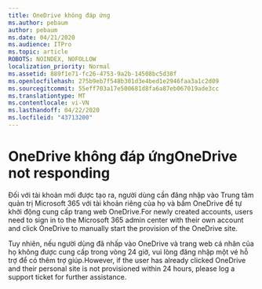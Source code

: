 ```yaml
---
title: OneDrive không đáp ứng
ms.author: pebaum
author: pebaum
ms.date: 04/21/2020
ms.audience: ITPro
ms.topic: article
ROBOTS: NOINDEX, NOFOLLOW
localization_priority: Normal
ms.assetid: 889f1e71-fc26-4753-9a2b-14508bc5d38f
ms.openlocfilehash: 275b9eb7f548b301d3e4bed1e2946faa3a1c2d09
ms.sourcegitcommit: 55eff703a17e500681d8fa6a87eb067019ade3cc
ms.translationtype: MT
ms.contentlocale: vi-VN
ms.lasthandoff: 04/22/2020
ms.locfileid: "43713200"
---
```

# <a name="onedrive-not-responding"></a><span data-ttu-id="be3a9-102">OneDrive không đáp ứng</span><span class="sxs-lookup"><span data-stu-id="be3a9-102">OneDrive not responding</span></span>

<span data-ttu-id="be3a9-103">Đối với tài khoản mới được tạo ra, người dùng cần đăng nhập vào Trung tâm quản trị Microsoft 365 với tài khoản riêng của họ và bấm OneDrive để tự khởi động cung cấp trang web OneDrive.</span><span class="sxs-lookup"><span data-stu-id="be3a9-103">For newly created accounts, users need to sign in to the Microsoft 365 admin center with their own account and click OneDrive to manually start the provision of the OneDrive site.</span></span>
  
<span data-ttu-id="be3a9-104">Tuy nhiên, nếu người dùng đã nhấp vào OneDrive và trang web cá nhân của họ không được cung cấp trong vòng 24 giờ, vui lòng đăng nhập một vé hỗ trợ để có thêm trợ giúp.</span><span class="sxs-lookup"><span data-stu-id="be3a9-104">However, if the user has already clicked OneDrive and their personal site is not provisioned within 24 hours, please log a support ticket for further assistance.</span></span>
  

